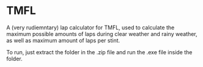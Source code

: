 # TMFL

A (very rudiemntary) lap calculator for TMFL, used to calculate the maximum possible amounts of laps during clear weather and rainy weather, as well as maximum amount of laps per stint.

To run, just extract the folder in the .zip file and run the .exe file inside the folder. 
